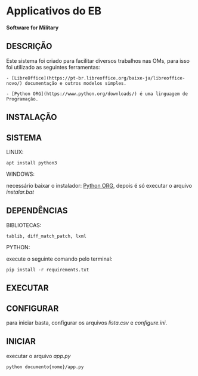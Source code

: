 # Applicativos do EB
**Software for Military**

## DESCRIÇÃO

Este sistema foi criado para facilitar diversos trabalhos nas OMs, para isso foi utilizado as seguintes ferramentas:

	- [LibreOffice](https://pt-br.libreoffice.org/baixe-ja/libreoffice-novo/) documentação e outros modelos simples.

	- [Python ORG](https://www.python.org/downloads/) é uma linguagem de Programação.

## INSTALAÇÃO 

SISTEMA
-------

LINUX:

    apt install python3

WINDOWS:

necessário baixar o instalador: [Python ORG](https://www.python.org/downloads/), depois é só executar o arquivo *instalar.bat*

DEPENDÊNCIAS
------------

BIBLIOTECAS:

    tablib, diff_match_patch, lxml

PYTHON:

execute o seguinte comando pelo terminal:

    pip install -r requirements.txt

## EXECUTAR 

CONFIGURAR
----------

para iniciar basta, configurar os arquivos *lista.csv* e *configure.ini*.

INICIAR
-------

executar o arquivo _app.py_

    python documento{nome}/app.py
